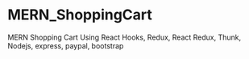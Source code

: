 # MERN_ShoppingCart
MERN Shopping Cart Using React Hooks, Redux, React Redux, Thunk, Nodejs, express, paypal, bootstrap
